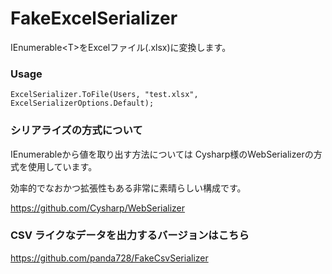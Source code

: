 # FakeExcelSerializer

IEnumerable\<T\>をExcelファイル(.xlsx)に変換します。

### Usage

~~~
ExcelSerializer.ToFile(Users, "test.xlsx", ExcelSerializerOptions.Default);
~~~


### シリアライズの方式について

IEnumerable<T>から値を取り出す方法については
Cysharp様のWebSerializerの方式を使用しています。

効率的でなおかつ拡張性もある非常に素晴らしい構成です。

  https://github.com/Cysharp/WebSerializer
  
### CSV ライクなデータを出力するバージョンはこちら
  
  https://github.com/panda728/FakeCsvSerializer
